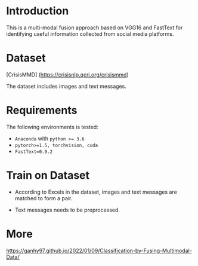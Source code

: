 # Introduction

This is a multi-modal fusion approach based on VGG16 and FastText for identifying useful information collected from social media platforms. 

# Dataset

[CrisisMMD] (https://crisisnlp.qcri.org/crisismmd)

The dataset includes images and text messages. 



# Requirements

The following environments is tested:

- `Anaconda` with `python >= 3.6`
- `pytorch>=1.5, torchvision, cuda`
- `FastText=0.9.2`

# Train on Dataset

- According to Excels in the dataset, images and text messages are matched to form a pair.

- Text messages needs to be preprocessed.

# More

https://ganhy97.github.io/2022/01/09/Classification-by-Fusing-Multimodal-Data/
